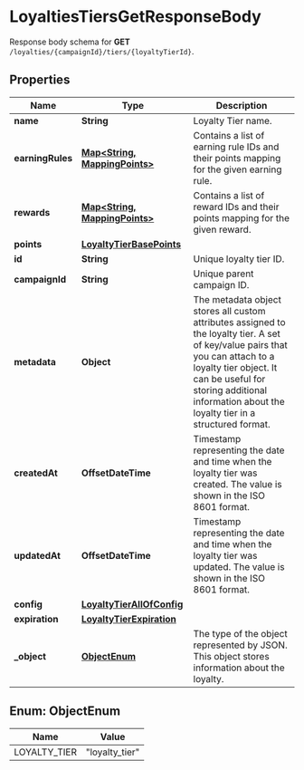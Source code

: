 

# LoyaltiesTiersGetResponseBody

Response body schema for **GET** `/loyalties/{campaignId}/tiers/{loyaltyTierId}`.

## Properties

| Name | Type | Description |
|------------ | ------------- | ------------- |
|**name** | **String** | Loyalty Tier name. |
|**earningRules** | [**Map&lt;String, MappingPoints&gt;**](MappingPoints.md) | Contains a list of earning rule IDs and their points mapping for the given earning rule. |
|**rewards** | [**Map&lt;String, MappingPoints&gt;**](MappingPoints.md) | Contains a list of reward IDs and their points mapping for the given reward. |
|**points** | [**LoyaltyTierBasePoints**](LoyaltyTierBasePoints.md) |  |
|**id** | **String** | Unique loyalty tier ID. |
|**campaignId** | **String** | Unique parent campaign ID. |
|**metadata** | **Object** | The metadata object stores all custom attributes assigned to the loyalty tier. A set of key/value pairs that you can attach to a loyalty tier object. It can be useful for storing additional information about the loyalty tier in a structured format. |
|**createdAt** | **OffsetDateTime** | Timestamp representing the date and time when the loyalty tier was created. The value is shown in the ISO 8601 format. |
|**updatedAt** | **OffsetDateTime** | Timestamp representing the date and time when the loyalty tier was updated. The value is shown in the ISO 8601 format. |
|**config** | [**LoyaltyTierAllOfConfig**](LoyaltyTierAllOfConfig.md) |  |
|**expiration** | [**LoyaltyTierExpiration**](LoyaltyTierExpiration.md) |  |
|**_object** | [**ObjectEnum**](#ObjectEnum) | The type of the object represented by JSON. This object stores information about the loyalty. |



## Enum: ObjectEnum

| Name | Value |
|---- | -----|
| LOYALTY_TIER | &quot;loyalty_tier&quot; |



